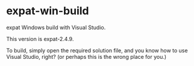 # expat-win-build

expat Windows build with Visual Studio.

This version is expat-2.4.9.

To build, simply open the required solution file, and
you know how to use Visual Studio, right?
(or perhaps this is the wrong place for you.)
